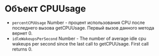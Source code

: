 # Объект CPUUsage

* `percentCPUUsage` Number - процент использования CPU после последнего вызова getCPUUsage. Первый вызов данного метода вернет 0.
* `idleWakeupsPerSecond` Number - The number of average idle cpu wakeups per second since the last call to getCPUUsage. First call returns 0.